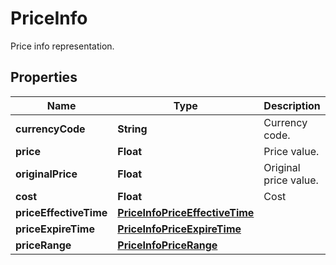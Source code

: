 

# PriceInfo

Price info representation.

## Properties

| Name | Type | Description | Notes |
|------------ | ------------- | ------------- | -------------|
|**currencyCode** | **String** | Currency code. |  [optional] |
|**price** | **Float** | Price value. |  [optional] |
|**originalPrice** | **Float** | Original price value. |  [optional] |
|**cost** | **Float** | Cost |  [optional] |
|**priceEffectiveTime** | [**PriceInfoPriceEffectiveTime**](PriceInfoPriceEffectiveTime.md) |  |  [optional] |
|**priceExpireTime** | [**PriceInfoPriceExpireTime**](PriceInfoPriceExpireTime.md) |  |  [optional] |
|**priceRange** | [**PriceInfoPriceRange**](PriceInfoPriceRange.md) |  |  [optional] |




